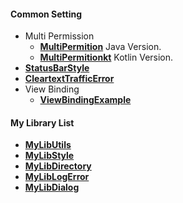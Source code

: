 #### Common Setting
- Multi Permission
  - [**MultiPermition**](https://github.com/gzeinnumer/MultiPermition) Java Version.
  - [**MultiPermitionkt**](https://github.com/gzeinnumer/MultiPermitionkt) Kotlin Version.
- [**StatusBarStyle**](https://github.com/gzeinnumer/StatusBarStyle)
- [**CleartextTrafficError**](https://github.com/gzeinnumer/CleartextTrafficError)
- View Binding
  - [**ViewBindingExample**](https://github.com/gzeinnumer/ViewBindingExample)

#### My Library List
- [**MyLibUtils**](https://github.com/gzeinnumer/MyLibUtils)
- [**MyLibStyle**](https://github.com/gzeinnumer/MyLibStyle)
- [**MyLibDirectory**](https://github.com/gzeinnumer/MyLibDirectory)
- [**MyLibLogError**](https://github.com/gzeinnumer/MyLibLogError)
- [**MyLibDialog**](https://github.com/gzeinnumer/MyLibDialog)
